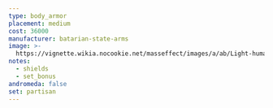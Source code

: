 ```yaml
---
type: body_armor
placement: medium
cost: 36000
manufacturer: batarian-state-arms
image: >-
  https://vignette.wikia.nocookie.net/masseffect/images/a/ab/Light-human-Partisan.png/revision/latest/scale-to-width-down/160?cb=20100209143515
notes:
  - shields
  - set_bonus
andromeda: false
set: partisan
---
```

